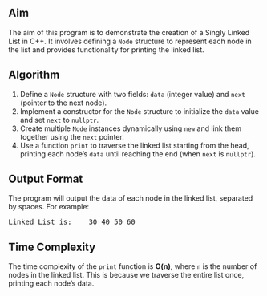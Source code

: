 <h2>Aim</h2>
<p>The aim of this program is to demonstrate the creation of a Singly Linked List in C++. It involves defining a <code>Node</code> structure to represent each node in the list and provides functionality for printing the linked list.</p>

<h2>Algorithm</h2>
<ol>
    <li>Define a <code>Node</code> structure with two fields: <code>data</code> (integer value) and <code>next</code> (pointer to the next node).</li>
    <li>Implement a constructor for the <code>Node</code> structure to initialize the <code>data</code> value and set <code>next</code> to <code>nullptr</code>.</li>
    <li>Create multiple <code>Node</code> instances dynamically using <code>new</code> and link them together using the <code>next</code> pointer.</li>
    <li>Use a function <code>print</code> to traverse the linked list starting from the head, printing each node’s <code>data</code> until reaching the end (when <code>next</code> is <code>nullptr</code>).</li>
</ol>

<h2>Output Format</h2>
<p>The program will output the data of each node in the linked list, separated by spaces. For example:</p>
<pre>
Linked List is:    30 40 50 60
</pre>

<h2>Time Complexity</h2>
<p>The time complexity of the <code>print</code> function is <strong>O(n)</strong>, where <code>n</code> is the number of nodes in the linked list. This is because we traverse the entire list once, printing each node’s data.</p>
